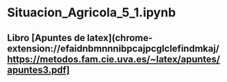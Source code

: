 # Situacion_Agricola_5_1.ipynb

## Libro [Apuntes de latex](chrome-extension://efaidnbmnnnibpcajpcglclefindmkaj/https://metodos.fam.cie.uva.es/~latex/apuntes/apuntes3.pdf]
